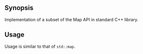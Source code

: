 ## Synopsis

Implementation of a subset of the Map API in standard C++ library.

## Usage

Usage is similar to that of `std::map`.